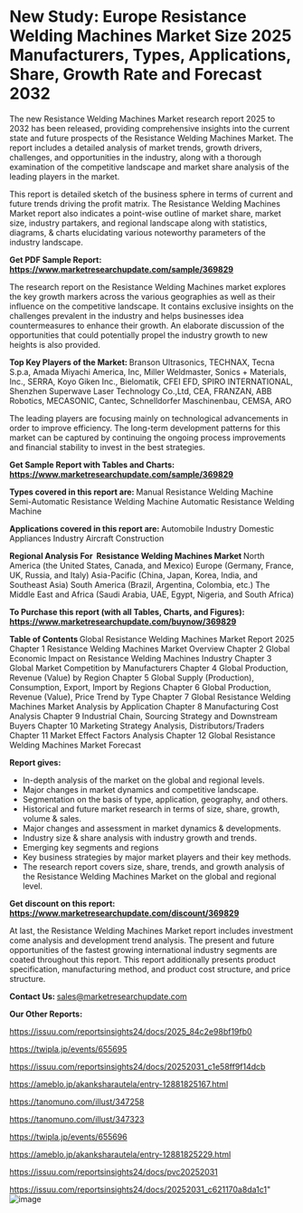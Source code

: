 # New Study: Europe Resistance Welding Machines Market Size 2025 Manufacturers, Types, Applications, Share, Growth Rate and Forecast 2032

The new Resistance Welding Machines Market research report 2025 to 2032 has been released, providing comprehensive insights into the current state and future prospects of the Resistance Welding Machines Market. The report includes a detailed analysis of market trends, growth drivers, challenges, and opportunities in the industry, along with a thorough examination of the competitive landscape and market share analysis of the leading players in the market.

This report is detailed sketch of the business sphere in terms of current and future trends driving the profit matrix. The Resistance Welding Machines Market report also indicates a point-wise outline of market share, market size, industry partakers, and regional landscape along with statistics, diagrams, &amp; charts elucidating various noteworthy parameters of the industry landscape.

<strong><b>Get PDF Sample Report: <a href=https://www.marketresearchupdate.com/sample/369829>https://www.marketresearchupdate.com/sample/369829</a></b></strong>

The research report on the Resistance Welding Machines market explores the key growth markers across the various geographies as well as their influence on the competitive landscape. It contains exclusive insights on the challenges prevalent in the industry and helps businesses idea countermeasures to enhance their growth. An elaborate discussion of the opportunities that could potentially propel the industry growth to new heights is also provided.

<strong><b>Top Key Players of the Market:
</b></strong>Branson Ultrasonics, TECHNAX, Tecna S.p.a, Amada Miyachi America, Inc, Miller Weldmaster, Sonics + Materials, Inc., SERRA, Koyo Giken Inc., Bielomatik, CFEI EFD, SPIRO INTERNATIONAL, Shenzhen Superwave Laser Technology Co.,Ltd, CEA, FRANZAN, ABB Robotics, MECASONIC, Cantec, Schnelldorfer Maschinenbau, CEMSA, ARO<strong><b>
</b></strong>

The leading players are focusing mainly on technological advancements in order to improve efficiency. The long-term development patterns for this market can be captured by continuing the ongoing process improvements and financial stability to invest in the best strategies.

<strong><b>Get Sample Report with Tables and Charts: <a href=https://www.marketresearchupdate.com/sample/369829>https://www.marketresearchupdate.com/sample/369829</a></b></strong>

<strong><b>Types covered in this report are:
</b></strong>Manual Resistance Welding Machine
Semi-Automatic Resistance Welding Machine
Automatic Resistance Welding Machine<strong><b>
</b></strong>

<strong><b>Applications covered in this report are:
</b></strong>Automobile Industry
Domestic Appliances Industry
Aircraft Construction<strong><b>
</b></strong>

<strong><b>Regional Analysis For  Resistance Welding Machines Market</b></strong><strong><b>
</b></strong>North America (the United States, Canada, and Mexico)
Europe (Germany, France, UK, Russia, and Italy)
Asia-Pacific (China, Japan, Korea, India, and Southeast Asia)
South America (Brazil, Argentina, Colombia, etc.)
The Middle East and Africa (Saudi Arabia, UAE, Egypt, Nigeria, and South Africa)

<strong><b>To Purchase this report (with all Tables, Charts, and Figures): <a href=https://www.marketresearchupdate.com/buynow/369829>https://www.marketresearchupdate.com/buynow/369829</a></b></strong>

<strong><b>Table of Contents</b></strong><strong><b>
</b></strong>Global Resistance Welding Machines Market Report 2025
Chapter 1 Resistance Welding Machines Market Overview
Chapter 2 Global Economic Impact on Resistance Welding Machines Industry
Chapter 3 Global Market Competition by Manufacturers
Chapter 4 Global Production, Revenue (Value) by Region
Chapter 5 Global Supply (Production), Consumption, Export, Import by Regions
Chapter 6 Global Production, Revenue (Value), Price Trend by Type
Chapter 7 Global Resistance Welding Machines Market Analysis by Application
Chapter 8 Manufacturing Cost Analysis
Chapter 9 Industrial Chain, Sourcing Strategy and Downstream Buyers
Chapter 10 Marketing Strategy Analysis, Distributors/Traders
Chapter 11 Market Effect Factors Analysis
Chapter 12 Global Resistance Welding Machines Market Forecast

<strong><b>Report gives:</b></strong>

- In-depth analysis of the market on the global and regional levels.
- Major changes in market dynamics and competitive landscape.
- Segmentation on the basis of type, application, geography, and others.
- Historical and future market research in terms of size, share, growth, volume &amp; sales.
- Major changes and assessment in market dynamics &amp; developments.
- Industry size &amp; share analysis with industry growth and trends.
- Emerging key segments and regions
- Key business strategies by major market players and their key methods.
- The research report covers size, share, trends, and growth analysis of the Resistance Welding Machines Market on the global and regional level.

<strong><b>Get discount on this report: <a href=https://www.marketresearchupdate.com/discount/369829>https://www.marketresearchupdate.com/discount/369829</a></b></strong>

At last, the Resistance Welding Machines Market report includes investment come analysis and development trend analysis. The present and future opportunities of the fastest growing international industry segments are coated throughout this report. This report additionally presents product specification, manufacturing method, and product cost structure, and price structure.

<strong><b>Contact Us:
</b></strong>sales@marketresearchupdate.com

<strong>Our Other Reports:</strong>

<a href=https://issuu.com/reportsinsights24/docs/2025_84c2e98bf19fb0>https://issuu.com/reportsinsights24/docs/2025_84c2e98bf19fb0</a>

<a href=https://twipla.jp/events/655695>https://twipla.jp/events/655695</a>

<a href=https://issuu.com/reportsinsights24/docs/20252031_c1e58ff9f14dcb>https://issuu.com/reportsinsights24/docs/20252031_c1e58ff9f14dcb</a>

<a href=https://ameblo.jp/akanksharautela/entry-12881825167.html>https://ameblo.jp/akanksharautela/entry-12881825167.html</a>

<a href=https://tanomuno.com/illust/347258>https://tanomuno.com/illust/347258</a>

<a href=https://tanomuno.com/illust/347323>https://tanomuno.com/illust/347323</a>

<a href=https://twipla.jp/events/655696>https://twipla.jp/events/655696</a>

<a href=https://ameblo.jp/akanksharautela/entry-12881825229.html>https://ameblo.jp/akanksharautela/entry-12881825229.html</a>

<a href=https://issuu.com/reportsinsights24/docs/pvc20252031>https://issuu.com/reportsinsights24/docs/pvc20252031</a>

<a href=https://issuu.com/reportsinsights24/docs/20252031_c621170a8da1c1>https://issuu.com/reportsinsights24/docs/20252031_c621170a8da1c1</a>"
![image](https://github.com/user-attachments/assets/ae0a0313-6a1f-4853-a006-fb96eabb5987)
